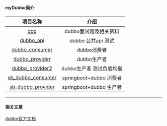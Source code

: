 #### myDubbo简介


|                           项目名称                           |           介绍           |
| :----------------------------------------------------------: | :----------------------: |
|    [doc](https://github.com/xmxe/myDubbo/tree/master/doc)    |  dubbo面试题及相关资料   |
| [dubbo_api](https://github.com/xmxe/myDubbo/tree/master/dubbo_api) |    dubbo 公共api 测试    |
| [dubbo_consumer](https://github.com/xmxe/myDubbo/tree/master/dubbo_consumer) |       dubbo消费者        |
| [dubbo_provider](https://github.com/xmxe/myDubbo/tree/master/dubbo_provider) |       dubbo生产者        |
| [dubbo_provider2](https://github.com/xmxe/myDubbo/tree/master/dubbo_provider2) | dubbo生产者 测试负载均衡 |
| [sb_dubbo_consumer](https://github.com/xmxe/myDubbo/tree/master/sb_dubbo_consumer) | springboot+dubbo 消费者  |
| [sb_dubbo_provider](https://github.com/xmxe/myDubbo/tree/master/sb_dubbo_provider) | springboot+dubbo 生产者  |

---
#### 相关文章

[dubbo官方文档](http://dubbo.apache.org/zh-cn/docs/user/quick-start.html)

